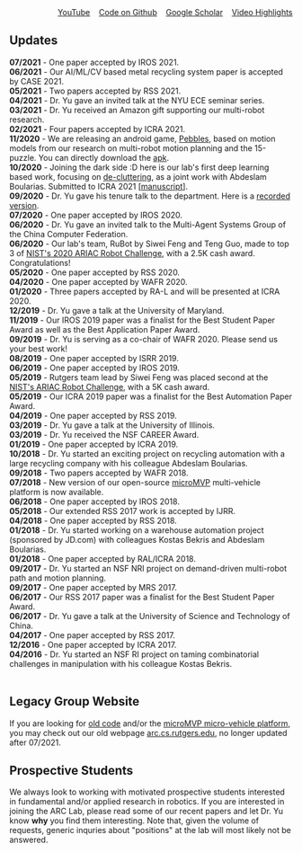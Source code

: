 <div style="text-align: right">
  <a id="links" href="https://www.youtube.com/channel/UCqotGxFUtMOgY9aIkDxW0fw">YouTube</a>&nbsp;&nbsp;&nbsp;
  <a id="links" href="https://github.com/arc-l">Code on Github</a>&nbsp;&nbsp;&nbsp;
  <a id="links" href="https://scholar.google.com/citations?user=jkRa2LEAAAAJ&hl=en">Google Scholar</a>&nbsp;&nbsp;&nbsp;
  <a id="links" href="/videos.html">Video Highlights</a>
</div>

## Updates

**07/2021** - One paper accepted by IROS 2021. <br>
**06/2021** - Our AI/ML/CV based metal recycling system paper is accepted by CASE 2021. <br>
**05/2021** - Two papers accepted by RSS 2021. <br>
**04/2021** - Dr. Yu gave an invited talk at the NYU ECE seminar series. <br>
**03/2021** - Dr. Yu received an Amazon gift supporting our multi-robot research. <br>
**02/2021** - Four papers accepted by ICRA 2021. <br>
**11/2020** - We are releasing an android game, <a href="https://play.google.com/store/apps/details?id=edu.rutgers.cs.arc.pebbles" target="PS">Pebbles</a>, 
based on motion models from our research on multi-robot motion planning and the 15-puzzle. You can directly download the <a href="http://arc.cs.rutgers.edu/files/pebbles.apk" target="_M">apk</a>.<br>
**10/2020** - Joining the dark side :D here is our lab's first deep learning based work, focusing on <a href="https://youtu.be/CNkZfZ-0Du8" target="_TT">de-cluttering</a>, as a joint work with Abdeslam Boularias. Submitted to ICRA 2021 [<a href="https://arxiv.org/pdf/2011.04692.pdf" target="_M">manuscript</a>].<br>
**09/2020** - Dr. Yu gave his tenure talk to the department. Here is a <a href="https://youtu.be/hk4Wh2oMAaA" target="_TT">recorded version</a>. <br>
**07/2020** - One paper accepted by IROS 2020. <br>
**06/2020** - Dr. Yu gave an invited talk to the Multi-Agent Systems Group of the China Computer Federation. <br>
**06/2020** - Our lab's team, RuBot by Siwei Feng and Teng Guo, made to top 3 of <a href="https://www.nist.gov/el/intelligent-systems-division-73500/agile-robotics-industrial-automation-competition/ariac-results" target="_NIST">NIST's 2020 ARIAC Robot Challenge</a>, with a 2.5K cash award. Congratulations!<br>
**05/2020** - One paper accepted by RSS 2020. <br>
**04/2020** - One paper accepted by WAFR 2020. <br>
**01/2020** - Three papers accepted by RA-L and will be presented at ICRA 2020. <br>
**12/2019** - Dr. Yu gave a talk at the University of Maryland. <br>
**11/2019** - Our IROS 2019 paper was a finalist for the Best Student Paper Award as well as the Best Application Paper Award. <br>
**09/2019** - Dr. Yu is serving as a co-chair of WAFR 2020. Please send us your best work! <br>
**08/2019** - One paper accepted by ISRR 2019. <br>
**06/2019** - One paper accepted by IROS 2019. <br> 
**05/2019** - Rutgers team lead by Siwei Feng was placed second at the <a href="https://www.nist.gov/el/intelligent-systems-division-73500/agile-robotics-industrial-automation-competition" target="_NIST">NIST's ARIAC Robot Challenge</a>, with a 5K cash award.<br> 
**05/2019** - Our ICRA 2019 paper was a finalist for the Best Automation Paper Award.<br>
**04/2019** - One paper accepted by RSS 2019. <br> 
**03/2019** - Dr. Yu gave a talk at the University of Illinois. <br>
**03/2019** - Dr. Yu received the NSF CAREER Award.<br> 
**01/2019** - One paper accepted by ICRA 2019.<br> 
**10/2018** - Dr. Yu started an exciting project on recycling automation with a large recycling company with his colleague Abdeslam Boularias.<br>
**09/2018** - Two papers accepted by WAFR 2018.<br>
**07/2018** - New version of our open-source <a href="https://arc.cs.rutgers.edu/mvp" target="_">microMVP</a> multi-vehicle platform is now available. <br>
**06/2018** - One paper accepted by IROS 2018.<br>
**05/2018** - Our extended RSS 2017 work is accepted by IJRR.<br>
**04/2018** - One paper accepted by RSS 2018.<br>
**01/2018** - Dr. Yu started working on a warehouse automation project (sponsored by JD.com) with colleagues  Kostas Bekris and Abdeslam Boularias.<br>
**01/2018** - One paper accepted by RAL/ICRA 2018.<br>
**09/2017** - Dr. Yu started an NSF NRI project on demand-driven multi-robot path and motion planning.<br>
**09/2017** - One paper accepted by MRS 2017.<br>
**06/2017** - Our RSS 2017 paper was a finalist for the Best Student Paper Award.<br>
**06/2017** - Dr. Yu gave a talk at the University of Science and Technology of China. <br>
**04/2017** - One paper accepted by RSS 2017.<br>
**12/2016** - One paper accepted by ICRA 2017.<br>
**04/2016** - Dr. Yu started an NSF RI project on taming combinatorial challenges in manipulation with his colleague Kostas Bekris.<br><br>

## Legacy Group Website

If you are looking for <a id="links" href="https://arc.cs.rutgers.edu/434F4445.html">old code</a> and/or the <a id="links" href="https://arc.cs.rutgers.edu/mvp/">microMVP micro-vehicle platform</a>, you may check out our old webpage <a id="links" href="https://arc.cs.rutgers.edu">arc.cs.rutgers.edu</a>, no longer updated after 07/2021. 

## Prospective Students

We always look to working with motivated prospective students interested in fundamental and/or applied research in robotics. If you are interested in joining the ARC Lab, please read some of our recent papers and let Dr. Yu know **why** you find them interesting. Note that, given the volume of requests, generic inquries about "positions" at the lab will most likely not be answered. 


